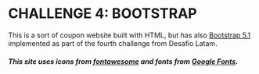# **CHALLENGE 4: BOOTSTRAP**

This is a sort of coupon website built with HTML, but has also [Bootstrap 5.1](https://getbootstrap.com/docs/5.1/getting-started/introduction/) implemented as part of the fourth challenge from Desafio Latam.

##### This site uses icons from [fontawesome](https://fontawesome.com/) and fonts from [Google Fonts](https://fonts.google.com/).